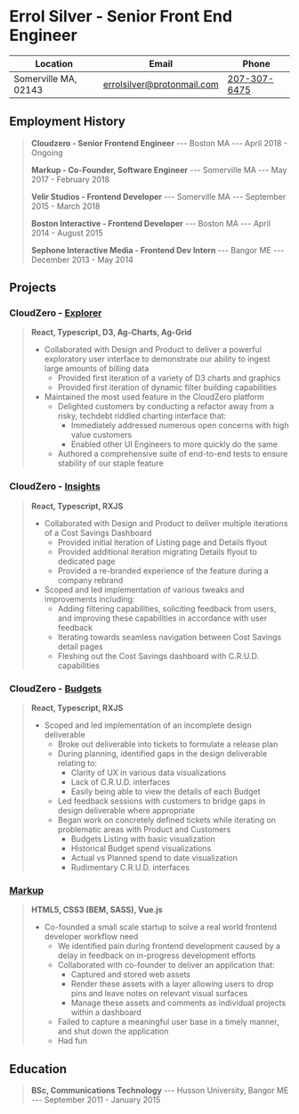 
Errol Silver - Senior Front End Engineer
=========


| Location             | Email                                                           | Phone                              |
| -------------------- | --------------------------------------------------------------- | ---------------------------------- |
| Somerville MA, 02143 | [errolsilver@protonmail.com](mailto:errolsilver@protonmail.com) | [207-307-6475](tel:1-207-307-6475) |



Employment History
---------------------
> **Cloudzero - Senior Frontend Engineer** --- Boston MA --- April 2018 - Ongoing
>
> **Markup - Co-Founder, Software Engineer** --- Somerville MA --- May 2017 - February 2018
>
> **Velir Studios - Frontend Developer** --- Somerville MA --- September 2015 - March 2018
>
> **Boston Interactive - Frontend Developer** --- Boston MA --- April 2014 - August 2015
>
> **Sephone Interactive Media - Frontend Dev Intern** --- Bangor ME --- December 2013 - May 2014


Projects
-----------
### CloudZero - [Explorer](https://www.cloudzero.com/platform/explorer/)
> __React, Typescript, D3, Ag-Charts, Ag-Grid__
>
> - Collaborated with Design and Product to deliver a powerful exploratory user interface to demonstrate our ability to ingest large amounts of billing data
>   - Provided first iteration of a variety of D3 charts and graphics
>   - Provided first iteration of dynamic filter building capabilities
> - Maintained the most used feature in the CloudZero platform
>   - Delighted customers by conducting a refactor away from a risky, techdebt riddled charting interface that:
>     - Immediately addressed numerous open concerns with high value customers
>     - Enabled other UI Engineers to more quickly do the same
>   - Authored a comprehensive suite of end-to-end tests to ensure stability of our staple feature


### CloudZero - [Insights](https://www.cloudzero.com/platform/insights/)
> __React, Typescript, RXJS__
> - Collaborated with Design and Product to deliver multiple iterations of a Cost Savings Dashboard
>   - Provided initial iteration of Listing page and Details flyout
>   - Provided additional iteration migrating Details flyout to dedicated page
>   - Provided a re-branded experience of the feature during a company rebrand
> - Scoped and led implementation of various tweaks and improvements including:
>   - Adding filtering capabilities, soliciting feedback from users, and improving these capabilities in accordance with user feedback
>   - Iterating towards seamless navigation between Cost Savings detail pages
>   - Fleshing out the Cost Savings dashboard with C.R.U.D. capabilities

### CloudZero - [Budgets](https://www.cloudzero.com/solutions/budget-management/)
> __React, Typescript, RXJS__
> - Scoped and led implementation of an incomplete design deliverable
>   - Broke out deliverable into tickets to formulate a release plan
>   - During planning, identified gaps in the design deliverable relating to:
>     - Clarity of UX in various data visualizations
>     - Lack of C.R.U.D. interfaces
>     - Easily being able to view the details of each Budget
>   - Led feedback sessions with customers to bridge gaps in design deliverable where appropriate
>   - Began work on concretely defined tickets while iterating on problematic areas with Product and Customers
>      - Budgets Listing with basic visualization
>      - Historical Budget spend visualizations
>      - Actual vs Planned spend to date visualization
>      - Rudimentary C.R.U.D. interfaces


 ### [Markup](https://www.linkedin.com/company/markupmachine/)
> __HTML5, CSS3 (BEM, SASS), Vue.js__
>
> - Co-founded a small scale startup to solve a real world frontend developer workflow need
>   - We identified pain during frontend development caused by a delay in feedback on in-progress development efforts
>   - Collaborated with co-founder to deliver an application that:
>     - Captured and stored web assets
>     - Render these assets with a layer allowing users to drop pins and leave notes on relevant visual surfaces
>     - Manage these assets and comments as individual projects within a dashboard
>   - Failed to capture a meaningful user base in a timely manner, and shut down the application
>   - Had fun


Education
--------------
> **BSc, Communications Technology** --- Husson University,  Bangor ME --- September 2011 - January 2015
